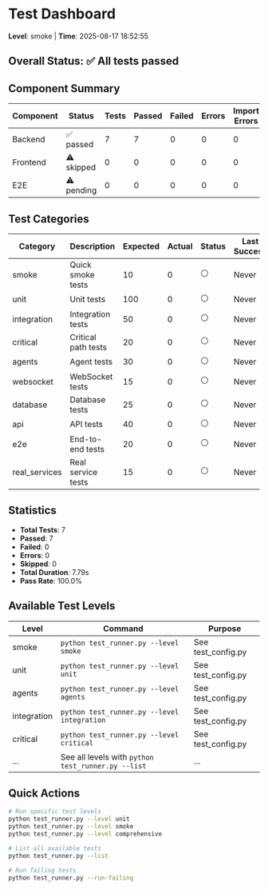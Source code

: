 # Test Dashboard
**Level**: smoke | **Time**: 2025-08-17 18:52:55

## Overall Status: ✅ All tests passed

## Component Summary

| Component | Status | Tests | Passed | Failed | Errors | Import Errors | Duration |
|-----------|--------|-------|--------|--------|--------|---------------|----------|
| Backend | ✅ passed | 7 | 7 | 0 | 0 | 0 | 7.79s |
| Frontend | ⚠️ skipped | 0 | 0 | 0 | 0 | 0 | 0.00s |
| E2E | ⚠️ pending | 0 | 0 | 0 | 0 | 0 | 0.00s |

## Test Categories

| Category | Description | Expected | Actual | Status | Last Success |
|----------|-------------|----------|--------|--------|--------------|
| smoke | Quick smoke tests | 10 | 0 | ⚪ | Never |
| unit | Unit tests | 100 | 0 | ⚪ | Never |
| integration | Integration tests | 50 | 0 | ⚪ | Never |
| critical | Critical path tests | 20 | 0 | ⚪ | Never |
| agents | Agent tests | 30 | 0 | ⚪ | Never |
| websocket | WebSocket tests | 15 | 0 | ⚪ | Never |
| database | Database tests | 25 | 0 | ⚪ | Never |
| api | API tests | 40 | 0 | ⚪ | Never |
| e2e | End-to-end tests | 20 | 0 | ⚪ | Never |
| real_services | Real service tests | 15 | 0 | ⚪ | Never |

## Statistics

- **Total Tests**: 7
- **Passed**: 7
- **Failed**: 0
- **Errors**: 0
- **Skipped**: 0
- **Total Duration**: 7.79s
- **Pass Rate**: 100.0%

## Available Test Levels

| Level | Command | Purpose |
|-------|---------|---------|
| smoke | `python test_runner.py --level smoke` | See test_config.py |
| unit | `python test_runner.py --level unit` | See test_config.py |
| agents | `python test_runner.py --level agents` | See test_config.py |
| integration | `python test_runner.py --level integration` | See test_config.py |
| critical | `python test_runner.py --level critical` | See test_config.py |
| ... | See all levels with `python test_runner.py --list` | ... |

## Quick Actions

```bash
# Run specific test levels
python test_runner.py --level unit
python test_runner.py --level smoke
python test_runner.py --level comprehensive

# List all available tests
python test_runner.py --list

# Run failing tests
python test_runner.py --run-failing
```
